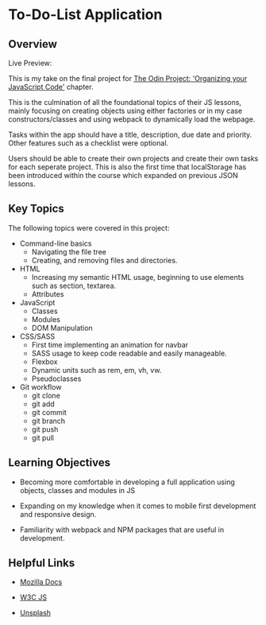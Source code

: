 # To-Do-List Application

<h2> Overview </h2>

Live Preview: 

This is my take on the final project for <a href='https://www.theodinproject.com/lessons/node-path-javascript-todo-list'>The Odin Project: 'Organizing your JavaScript Code'</a> chapter.

This is the culmination of all the foundational topics of their JS lessons, mainly focusing on creating objects using either factories or in my case constructors/classes and using webpack to dynamically load the webpage. 

Tasks within the app should have a title, description, due date and priority. Other features such as a checklist were optional. 

Users should be able to create their own projects and create their own tasks for each seperate project. This is also the first time that localStorage has been introduced within the course which expanded on previous JSON lessons. 

<h2> Key Topics </h2>

The following topics were covered in this project:

* Command-line basics
    * Navigating the file tree
    * Creating, and removing files and directories.
* HTML
    * Increasing my semantic HTML usage, beginning to use elements such as section, textarea.
    * Attributes
* JavaScript
    * Classes
    * Modules
    * DOM Manipulation
* CSS/SASS
    * First time implementing an animation for navbar
    * SASS usage to keep code readable and easily manageable. 
    * Flexbox
    * Dynamic units such as rem, em, vh, vw.
    * Pseudoclasses
* Git workflow
    * git clone
    * git add 
    * git commit
    * git branch
    * git push
    * git pull

<h2> Learning Objectives </h2>

* Becoming more comfortable in developing a full application using objects, classes and modules in JS

* Expanding on my knowledge when it comes to mobile first development and responsive design.

* Familiarity with webpack and NPM packages that are useful in development. 

<h2> Helpful Links </h2>

* <a href ='https://developer.mozilla.org/en-US/'>Mozilla Docs</a>

* <a href='https://www.w3schools.com/js/default.asp'>W3C JS</a>

* <a href='https://unsplash.com/'>Unsplash</a>


    

